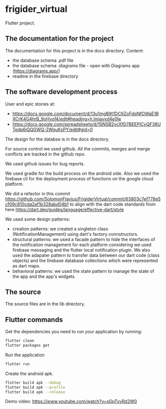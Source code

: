 # frigider_virtual

Flutter project.

## The documentation for the project

The documentation for this project is in the docs directory.
Content:

- the database schema .pdf file
- the database schema .diagrams file - open with Diagrams app (<https://diagrams.app/>)
- readme in the firebase directory

## The software development process

User and epic stories at:

- <https://docs.google.com/document/d/13u1mgB9t1DC6ZoFdqNfOWaE1BXCrK4G4hrB_9oHvof4/edit#heading=h.lmiavvd4e0le>
- <https://docs.google.com/spreadsheets/d/1SNSB2vcXfD7BEEPlCvQF38UTedp6iQQGWQ-2WguKsPY/edit#gid=0>

The design for the databse is in the docs directory.

For source control we used github. All the commits, merges and merge conflicts are tracked in the github repo.

We used github issues for bug reports.

We used gradle for the build process on the android side.
Also we used the firebase cli for the deployment process of functions on the google cloud platform.

We did a refactor in this commit <https://github.com/SolomonFlavius/FrigiderVirtual/commit/63803c7ef778e5cf09c810cda2af1b328abd04b1> to align with the dart code standards from here <https://dart.dev/guides/language/effective-dart/style>

We used some design patterns:

- creation patterns: we created a singleton class (NotificationManagement) using dart's factory connstructors.
- structural patterns: we used a facade pattern to hide the interfaces of the notification management for each platform considering we used firebase messaging and the flutter local notification plugin. We also used the adapater pattern to transfer data between our dart code (class objects) and the firebase database collections which were represented as dart maps.
- behavioral patterns: we used the state pattern to manage the state of the app and the app's widgets.

## The source

The source files are in the lib directory.

## Flutter commands

Get the dependencies you need to run your application by running:

```bash
flutter clean
flutter packages get
```

Run the application

```bash
flutter run
```

Create the android apk.

```bash
flutter build apk --debug
flutter build apk --profile
flutter build apk --release
```

Demo video: https://www.youtube.com/watch?v=sGpTvvRd2W0
